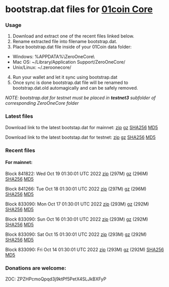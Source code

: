 # bootstrap.dat files for [01coin Core](https://01coin.io)

### Usage

1. Download and extract one of the recent files linked below.
2. Rename extracted file into filename bootstrap.dat.
3. Place bootstrap.dat file inside of your 01Coin data folder:
 - Windows: %APPDATA%\ZeroOneCore\
 - Mac OS: ~/Library/Application Support/ZeroOneCore/
 - Unix/Linux: ~/.zeroonecore/
4. Run your wallet and let it sync using bootstrap.dat
5. Once sync is done bootstrap.dat file will be renamed to bootstrap.dat.old automagically and can be safely removed.

_NOTE: bootstrap.dat for testnet must be placed in **testnet3** subfolder of corresponding ZeroOneCore folder_

### Latest files
Download link to the latest bootstap.dat for mainnet: [zip](https://files.01coin.io/mainnet/bootstrap.dat.zip) [gz](https://files.01coin.io/mainnet/bootstrap.dat.tar.gz) [SHA256](https://files.01coin.io/mainnet/sha256.txt) [MD5](https://files.01coin.io/mainnet/md5.txt)

Download link to the latest bootstap.dat for testnet: [zip](https://files.01coin.io/testnet/bootstrap.dat.zip) [gz](https://files.01coin.io/testnet/bootstrap.dat.tar.gz) [SHA256](https://files.01coin.io/testnet/sha256.txt) [MD5](https://files.01coin.io/testnet/md5.txt)

### Recent files

#### For mainnet:

Block 841822: Wed Oct 19 01:30:01 UTC 2022 [zip](https://files.01coin.io/mainnet/2022-10-19/bootstrap.dat.zip) (297M) [gz](https://files.01coin.io/mainnet/2022-10-19/bootstrap.dat.tar.gz) (296M) [SHA256](https://files.01coin.io/mainnet/2022-10-19/sha256.txt) [MD5](https://files.01coin.io/mainnet/2022-10-19/md5.txt)

Block 841266: Tue Oct 18 01:30:01 UTC 2022 [zip](https://files.01coin.io/mainnet/2022-10-18/bootstrap.dat.zip) (297M) [gz](https://files.01coin.io/mainnet/2022-10-18/bootstrap.dat.tar.gz) (296M) [SHA256](https://files.01coin.io/mainnet/2022-10-18/sha256.txt) [MD5](https://files.01coin.io/mainnet/2022-10-18/md5.txt)

Block 833090: Mon Oct 17 01:30:01 UTC 2022 [zip](https://files.01coin.io/mainnet/2022-10-17/bootstrap.dat.zip) (293M) [gz](https://files.01coin.io/mainnet/2022-10-17/bootstrap.dat.tar.gz) (292M) [SHA256](https://files.01coin.io/mainnet/2022-10-17/sha256.txt) [MD5](https://files.01coin.io/mainnet/2022-10-17/md5.txt)

Block 833090: Sun Oct 16 01:30:01 UTC 2022 [zip](https://files.01coin.io/mainnet/2022-10-16/bootstrap.dat.zip) (293M) [gz](https://files.01coin.io/mainnet/2022-10-16/bootstrap.dat.tar.gz) (292M) [SHA256](https://files.01coin.io/mainnet/2022-10-16/sha256.txt) [MD5](https://files.01coin.io/mainnet/2022-10-16/md5.txt)

Block 833090: Sat Oct 15 01:30:01 UTC 2022 [zip](https://files.01coin.io/mainnet/2022-10-15/bootstrap.dat.zip) (293M) [gz](https://files.01coin.io/mainnet/2022-10-15/bootstrap.dat.tar.gz) (292M) [SHA256](https://files.01coin.io/mainnet/2022-10-15/sha256.txt) [MD5](https://files.01coin.io/mainnet/2022-10-15/md5.txt)

Block 833090: Fri Oct 14 01:30:01 UTC 2022 [zip](https://files.01coin.io/mainnet/2022-10-14/bootstrap.dat.zip) (293M) [gz](https://files.01coin.io/mainnet/2022-10-14/bootstrap.dat.tar.gz) (292M) [SHA256](https://files.01coin.io/mainnet/2022-10-14/sha256.txt) [MD5](https://files.01coin.io/mainnet/2022-10-14/md5.txt)


### Donations are welcome:

ZOC: ZPZHPcmoQpqd3j9ktPf5PetX4SLJkBXFyP
